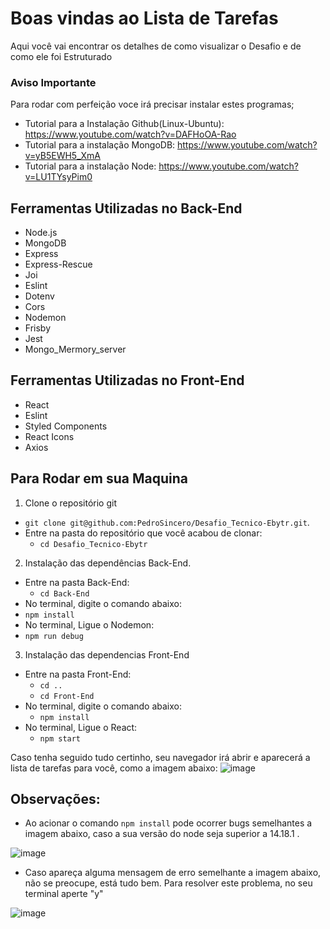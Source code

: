 # Boas vindas ao Lista de Tarefas

Aqui você vai encontrar os detalhes de como visualizar o Desafio e de como ele foi Estruturado 

 ### Aviso Importante
 
Para rodar com perfeição voce irá precisar instalar estes programas;

- Tutorial para a Instalação Github(Linux-Ubuntu): https://www.youtube.com/watch?v=DAFHoOA-Rao
- Tutorial para a instalação MongoDB: https://www.youtube.com/watch?v=yB5EWH5_XmA
- Tutorial para a instalação Node: https://www.youtube.com/watch?v=LU1TYsyPim0

## Ferramentas Utilizadas no Back-End

- Node.js
- MongoDB
- Express
- Express-Rescue
- Joi
- Eslint
- Dotenv
- Cors
- Nodemon
- Frisby
- Jest
- Mongo_Mermory_server

## Ferramentas Utilizadas no Front-End

- React
- Eslint
- Styled Components
- React Icons
- Axios

## Para Rodar em sua Maquina

1. Clone o repositório git

- `git clone git@github.com:PedroSincero/Desafio_Tecnico-Ebytr.git`.
- Entre na pasta do repositório que você acabou de clonar:
  - `cd Desafio_Tecnico-Ebytr`
  
2. Instalação das dependências Back-End.

- Entre na pasta Back-End:
  - `cd Back-End`
- No terminal, digite o comando abaixo:
 - `npm install`
- No terminal, Ligue o Nodemon:
 -  `npm run debug`

3. Instalação das dependencias Front-End

- Entre na pasta Front-End:
  - `cd ..`
  - `cd Front-End`
- No terminal, digite o comando abaixo:
  - `npm install`
- No terminal, Ligue o React:
  - `npm start`


Caso tenha seguido tudo certinho, seu navegador irá abrir e aparecerá a lista de tarefas para você, como a imagem abaixo:
![image](https://user-images.githubusercontent.com/78621614/140443616-ecdb620b-090f-420d-a343-0569268d985d.png)



## Observações:
-  Ao acionar o comando `npm install` pode ocorrer bugs semelhantes a imagem abaixo, caso a sua versão do node seja superior a 14.18.1 .

![image](https://user-images.githubusercontent.com/78621614/140446624-18ac6130-df00-4eb0-b8fa-06dc5c5cd469.png)

- Caso apareça alguma mensagem de erro semelhante a imagem abaixo, não se preocupe, está tudo bem. Para resolver este problema, no seu terminal aperte "y"

![image](https://user-images.githubusercontent.com/78621614/140443132-86afcd5e-1208-4b92-8a7c-022e55076477.png)

